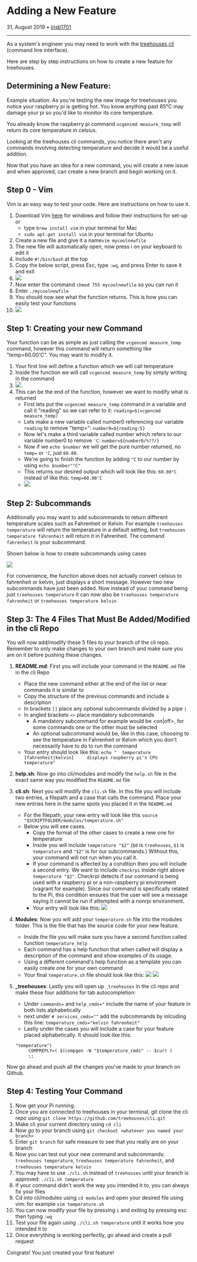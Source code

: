 # Adding a New Feature

31, August 2019 • [irisb1701](https://github.com/irisb1701)

---

As a system's engineer you may need to work with the [treehouses cli](https://github.com/treehouses/cli) (command line interface). 

Here are step by step instructions on how to create a new feature for treehouses.

## Determining a New Feature:

Example situation:
As you're testing the new image for treehouses you notice your raspberry pi is getting hot. You know anything past 85°C may damage your pi so you'd like to monitor its core temperature.

You already know the raspberry pi command `vcgencmd measure_temp` will return its core temperature in celsius.

Looking at the treehouses cli commands, you notice there aren't any commands involving detecting temperature and decide it would be a useful addition.

Now that you have an idea for a new command, you will create a new issue and when approved, can create a new branch and begin working on it.


## Step 0 - Vim

Vim is an easy way to test your code. Here are instructions on how to use it.

1. Download Vim [here](https://www.vim.org/download.php) for windows and follow their instructions for set-up or
    * type `brew install vim` in your terminal for Mac
    * `sudo apt-get install vim` in your terminal for Ubuntu
1. Create a new file and give it a name`vim mycoolnewfile`
1. The new file will automatically open, now press i on your keyboard to edit it
1. Include `#!/bin/bash` at the top
1. Copy the below script, press Esc, type `:wq`, and press Enter to save it and exit
1. ![](images/20190831-vim-file.png)
1. Now enter the command `chmod 755 mycoolnewfile` so you can run it
1. Enter `./mycoolnewfile`
1. You should now see what the function returns. This is how you can easily test your functions
1. ![](images/20190831-vim-commands.png)


## Step 1: Creating your new Command
Your function can be as simple as just calling the `vcgencmd measure_temp` command, however this command will return something like "temp=60.00'C".
You may want to modify it.

1. Your first line will define a function which we will call temperature
1. Inside the function we will call `vcgencmd measure_temp` by simply writing in the command
1. ![](images/20190831-vgenc.png)
1. This can be the end of the function, however we want to modify what is returned
    * First lets put the `vcgencmd measure_temp` command in a variable and call it "reading" so we can refer to it: `reading=$(vcgencmd measure_temp)`
    * Lets make a new variable called number0 referencing our variable `reading` to remove "temp=": `number0=${reading:5}`
    * Now let's make a third variable called number which refers to our variable number0 to remove `'C`: `number=${number0/%??/}`
    * Now if we `echo $number` we will get the pure number returned, no `temp=` or `'C`, just `60.00`.
    * We're going to finish the function by adding `°C` to our number by using `echo $number"°C"`
    * This returns our desired output which will look like this: `60.00°C` instead of like this: `temp=60.00'C` 
    * ![](images/20190831-no-case.png)

## Step 2: Subcommands
Additionally you may want to add subcommands to return different temperature scales such as Fahrenheit or Kelvin.
For example `treehouses temperature` will return the temperature in a default setting, but `treehouses temperature fahrenheit` will return it in Fahrenheit. The command `fahrenheit` is your subcommand.

Shown below is how to create subcommands using cases

![](images/20190831-case.png)

For convenience, the function above does not actually convert celsius to fahrenheit or kelvin, just displays a short message. However two new subcommands have just been added.
Now instead of your command being just `treehouses temperature` it can now also be `treehouses temperature fahrenheit` or `treehouses temperature kelvin`


## Step 3:  The 4 Files That Must Be Added/Modified in the cli Repo

You will now add/modify these 5 files to your branch of the cli repo. Remember to only make changes to your own branch and make sure you are on it before pushing these changes.

1. **README.md**: First you will include your command in the `README.md` file in the cli Repo
    * Place the new command either at the end of the list or near commands it is similar to
    * Copy the structure of the previous commands and include a description
    * In brackets `[]` place any optional subcommands divided by a pipe `|`
    * In angled brackets `<>` place mandatory subcommands
        * A mandatory subcommand for example would be <on|off>, for some commands one or the other must be selected
        * An optional subcommand would be, like in this case, choosing to see the temperature in Fahrenheit or Kelvin which you don't necessarily have to do to run the command
    * Your entry should look like this: `echo "  temperature [fahrenheit|kelvin]     displays raspberry pi's CPU temperature"`

2. **help.sh**: Now go into cli/modules and modify the `help.sh` file in the exact same way you modified the `README.md` file

3. **cli.sh**: Next you will modify the `cli.sh` file. In this file you will include two entries, a filepath and a case that calls the command. Place your new entries here in the same spots you placed it in the `README.md`

    * For the filepath, your new entry will look like this `source "$SCRIPTFOLDER/modules/temperature.sh"`
    * Below you will see cases.
        * Copy the format of the other cases to create a new one for temperature
        * Inside you will include `temperature "$2"` (`$0` is `treehouses`, `$1` is `temperature` and `"$2"` is for our subcommands.)
            Without this, your command will not run when you call it.
        * If your command is affected by a condition then you will include a second entry.
           We want to include `checkrpi` inside right above `temperature "$2"`. Checkrpi detects if our command is being used with a raspberry pi or a non-raspberry pi environment (vagrant for example).
           Since our command is specifically related to the Pi, this condition ensures that the user will see a message saying it cannot be run if attempted with a nonrpi environment.
        * Your entry will look like this: ![](images/20190831-cli-addition.png)

4. **Modules**: Now you will add your `temperature.sh` file into the modules folder. This is the file that has the source code for your new feature.
    * Inside the file you will make sure you have a second function called function `temperature_help`
    * Each command has a help function that when called will display a description of the command and show examples of its usage.
    * Using a different command's help function as a template you can easily create one for your own command
    * Your final `temperature.sh` file should look like this:
    ![](images/20190831-temp-function.png)
    ![](images/20190831-temp-help.png)

5. **_treehouses**: Lastly you will open up `_treehouses` in the cli repo and make these four additions for tab autocompletion:
   * Under `commands=` and `help_cmds="` include the name of your feature in both lists alphabetically 
   * next under `# services_cmds=""` add the subcommands by inlcuding this line: `temperature_cmds="kelvin fahrenheit"`
   * Lastly under the cases you will include a case for your feature placed alphabetically. It should look like this:
   ```
   "temperature")
        COMPREPLY=( $(compgen -W "$temperature_cmds" -- $cur) ) 
        ;;
   ```
  Now go ahead and push all the changes you've made to your branch on Github.

## Step 4: Testing Your Command

  1. Now get your Pi running.
  1. Once you are connected to treehouses in your terminal, git clone the cli repo using `git clone https://github.com/treehouses/cli.git`
  1. Make cli your current directory using `cd cli`
  1. Now go to your branch using `git checkout <whatever you named your branch>`
  1. Enter `git branch` for safe measure to see that you really are on your branch
  1. Now you can test out your new command and subcommands: `treehouses temperature`, `treehouses temperature fahrenheit`, and `treehouses temperature kelvin`
  1. You may have to use `./cli.sh` instead of `treehouses` until your branch is approved: `./cli.sh temperature`
  1. If your command didn't work the way you intended it to, you can always fix your files
  1. Cd into cli/modules using `cd modules` and open your desired file using vim: for example `vim temperature.sh`
  1. You can now modify your file by pressing `i` and exiting by pressing esc then typing `:wq`
  1. Test your file again using `./cli.sh temperature` until it works how you intended it to
  1. Once everything is working perfectly, go ahead and create a pull request

  Congrats! You just created your first feature!
